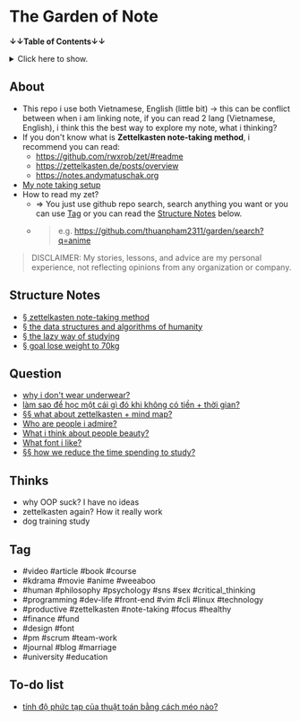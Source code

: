 # The Garden of Note

**↓↓Table of Contents↓↓**

<details>
<summary>Click here to show.</summary>

- [The Garden of Note](#the-garden-of-note)
  - [About](#about)
  - [Structure Notes](#structure-notes)
  - [Question](#question)
  - [Thinks](#thinks)
  - [Tag](#tag)
  - [To-do list](#to-do-list)

---

</details>

## About

- This repo i use both Vietnamese, English (little bit) → this can be conflict between when i am linking note, if you can read 2 lang (Vietnamese, English), i think this the best way to explore my note, what i thinking?
- If you don't know what is **Zettelkasten note-taking method**, i recommend you can read:
  - <https://github.com/rwxrob/zet/#readme>
  - <https://zettelkasten.de/posts/overview>
  - <https://notes.andymatuschak.org>
- [My note taking setup](publish/20211017203814.md)
- How to read my zet?
  - ⇒ You just use github repo search, search anything you want or you can use [Tag](#tag) or you can read the [Structure Notes](#structure-notes) below.
  - > e.g. <https://github.com/thuanpham2311/garden/search?q=anime>

> DISCLAIMER: My stories, lessons, and advice are my personal experience, not reflecting opinions from any organization or company.

## Structure Notes

- [§ zettelkasten note-taking method](publish/20211113231757.md)
- [§ the data structures and algorithms of humanity](publish/20211119152532.md)
- [§ the lazy way of studying](publish/20211211105957.md)
- [§ goal lose weight to 70kg](publish/20211220085400.md)

## Question

- [why i don't wear underwear?](20220401171520.md)
- [làm sao để học một cái gì đó khi không có tiền + thời gian?](publish/20211215084654.md)
- [§§ what about zettelkasten + mind map?](publish/20211113230401.md)
- [Who are people i admire?](publish/20211017185640.md)
- [What i think about people beauty?](publish/202109121101.md)
- [What font i like?](publish/202107192230.md)
- [§§ how we reduce the time spending to study?](publish/20211211104215.md)

## Thinks

- why OOP suck? I have no ideas
- zettelkasten again? How it really work
- dog training study

## Tag

- #video #article #book #course
- #kdrama #movie #anime #weeaboo
- #human #philosophy #psychology #sns #sex #critical_thinking
- #programming #dev-life #front-end #vim #cli #linux #technology
- #productive #zettelkasten #note-taking #focus #healthy
- #finance #fund
- #design #font
- #pm #scrum #team-work
- #journal #blog #marriage
- #university #education

## To-do list

- [tính độ phức tạp của thuật toán bằng cách méo nào?](publish/20211119184150.md)
